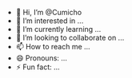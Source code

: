 - 👋 Hi, I’m @Cumicho
- 👀 I’m interested in ...
- 🌱 I’m currently learning ...
- 💞️ I’m looking to collaborate on ...
- 📫 How to reach me ...
- 😄 Pronouns: ...
- ⚡ Fun fact: ...

<!---
Cumicho/Cumicho is a ✨ special ✨ repository because its `README.md` (this file) appears on your GitHub profile.
You can click the Preview link to take a look at your changes.
--->
